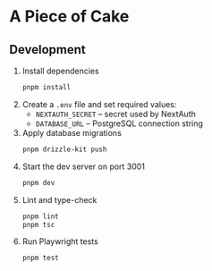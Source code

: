 # A Piece of Cake

## Development

1. Install dependencies
   ```sh
   pnpm install
   ```
2. Create a `.env` file and set required values:
   - `NEXTAUTH_SECRET` – secret used by NextAuth
   - `DATABASE_URL` – PostgreSQL connection string
3. Apply database migrations
   ```sh
   pnpm drizzle-kit push
   ```
4. Start the dev server on port 3001
   ```sh
   pnpm dev
   ```
5. Lint and type-check
   ```sh
   pnpm lint
   pnpm tsc
   ```
6. Run Playwright tests
   ```sh
   pnpm test
   ```
